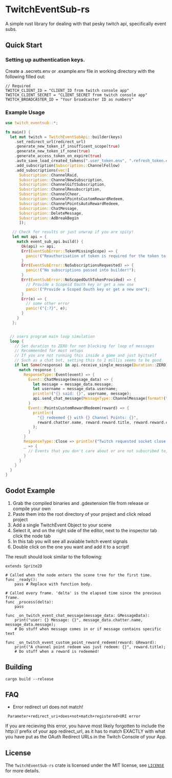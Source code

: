 # TwitchEventSub-rs

A simple rust library for dealing with that pesky twitch api, specifically event subs.

## Quick Start

### Setting up authentication keys.

Create a .secrets.env or .example.env file in working directory with the following filled out:

```dotenv
// Required
TWITCH_CLIENT_ID = "CLIENT_ID from twitch console app"
TWITCH_CLIENT_SECRET = "CLIENT_SECRET from twitch console app"
TWITCH_BROADCASTER_ID = "Your broadcaster ID as numbers"
```

### Example Usage

```Rust
use twitch_eventsub::*;

fn main() {
  let mut twitch = TwitchEventSubApi::builder(keys)
    .set_redirect_url(redirect_url)
    .generate_new_token_if_insufficent_scope(true)
    .generate_new_token_if_none(true)
    .generate_access_token_on_expire(true)
    .auto_save_load_created_tokens(".user_token.env", ".refresh_token.env")
    .add_subscription(Subscription::ChannelFollow)
    .add_subscriptions(vec![
      Subscription::ChannelRaid,
      Subscription::ChannelNewSubscription,
      Subscription::ChannelGiftSubscription,
      Subscription::ChannelResubscription,
      Subscription::ChannelCheer,
      Subscription::ChannelPointsCustomRewardRedeem,
      Subscription::ChannelPointsAutoRewardRedeem,
      Subscription::ChatMessage,
      Subscription::DeleteMessage,
      Subscription::AdBreakBegin
      ]);

   // Check for results or just unwrap if you are spicy!
   let mut api = {
     match event_sub_api.build() {
       Ok(api) => api,
       Err(EventSubError::TokenMissingScope) => {
         panic!("Reauthorisation of token is required for the token to have all the requested subscriptions.");
       }
       Err(EventSubError::NoSubscriptionsRequested) => {
         panic!("No subscriptions passed into builder!");
       }
       Err(EventSubError::NoScopedOuthTokenProvided) => {
         // Provide a Scopeid Oauth key or get a new one
         panic!("Provide a Scoped Oauth key or get a new one");
       }
       Err(e) => {
         // some other error
         panic!("{:?}", e);
       }
     }
   };


  // users program main loop simulation
  loop {
    // Set duration to ZERO for non blocking for loop of messages
    // Recommended for most setups
    // If you are not running this inside a game and just byitself
    // Such as a chat bot, setting this to 1 millis seems to be good
    if let Some(response) in api.receive_single_message(Duration::ZERO) {
      match response {
        ResponseType::Event(event) => {
          Event::ChatMessage(message_data) => {
            let message = message_data.message;
            let username = message_data.username;
            println!("{} said: {}", username, message);
            api.send_chat_message(MessageType::ChannelMessage(format!("Thank you for chatting {}!", username)));
          }
          Event::PointsCustomRewardRedeem(reward) => {
            println!(
              "{} redeemed {} with {} Channel Points: {}",
              reward.chatter.name, reward.reward.title, reward.reward.cost, reward.user_input,
            );
          }
        }
        ResponseType::Close => println!("Twitch requested socket close."),
        _ => {
          // Events that you don't care about or are not subscribed to, can be ignored.
        }
      }
    }
  }
}
```

## Godot Example

1. Grab the compiled binaries and .gdextension file from release or compile your own
2. Paste them into the root directory of your project and click reload project
3. Add a single TwitchEvent Object to your scene
4. Select it, and on the right side of the editor, next to the inspector tab click the node tab
5. In this tab you will see all avaiable twitch event signals
6. Double click on the one you want and add it to a script!

The result should look similar to the following:

```GDScript
extends Sprite2D

# Called when the node enters the scene tree for the first time.
func _ready():
	pass # Replace with function body.

# Called every frame. 'delta' is the elapsed time since the previous frame.
func _process(delta):
	pass

func _on_twitch_event_chat_message(message_data: GMessageData):
	print("user: {} Message: {}", message_data.chatter.name, message_data.message);
	# Do stuff when message comes in or if message contains specific text

func _on_twitch_event_custom_point_reward_redeem(reward: GReward):
	print("A channel point redeem was just redeem: {}", reward.title);
	# Do stuff when a reward is redeemed!
```

## Building

```
cargo build --release
```

## FAQ

- Error redirect url does not match!

```
 Parameter+redirect_uri+does+not+match+registered+URI error
```

If you are recieving this error, you havve most likely forgotten to include the http:// prefix of your app redirect_url, as it has to match EXACTLY with what you have put as the OAuth Redirect URLs in the Twitch Console of your App.

## License

The `TwitchEventSub-rs` crate is licensed under the MIT license, see [`LICENSE`](LICENSE) for more
details.
